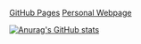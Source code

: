 [GitHub Pages](https://kms1212.github.io)
[Personal Webpage](https://kms1212.kro.kr)

[![Anurag's GitHub stats](https://github-readme-stats.vercel.app/api?username=kms1212)](https://github.com/anuraghazra/github-readme-stats)
